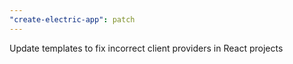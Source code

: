 ```yaml
---
"create-electric-app": patch
---
```


Update templates to fix incorrect client providers in React projects
